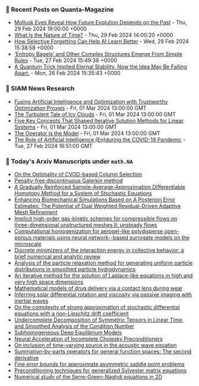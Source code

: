 ### 📝 Recent Posts on Quanta-Magazine
<!-- quanta starts -->
* <a href="https://www.quantamagazine.org/mollusk-eyes-reveal-how-future-evolution-depends-on-the-past-20240229/">Mollusk Eyes Reveal How Future Evolution Depends on the Past</a> - Thu, 29 Feb 2024 19:00:00 +0000
* <a href="https://www.quantamagazine.org/what-is-the-nature-of-time-20240229/">What Is the Nature of Time?</a> - Thu, 29 Feb 2024 14:00:20 +0000
* <a href="https://www.quantamagazine.org/how-selective-forgetting-can-help-ai-learn-better-20240228/">How Selective Forgetting Can Help AI Learn Better</a> - Wed, 28 Feb 2024 15:38:58 +0000
* <a href="https://www.quantamagazine.org/entropy-bagels-and-other-complex-structures-emerge-from-simple-rules-20240227/">‘Entropy Bagels’ and Other Complex Structures Emerge From Simple Rules</a> - Tue, 27 Feb 2024 15:49:38 +0000
* <a href="https://www.quantamagazine.org/a-quantum-trick-implied-eternal-stability-now-its-falling-apart-20240226/">A Quantum Trick Implied Eternal Stability. Now the Idea May Be Falling Apart.</a> - Mon, 26 Feb 2024 15:35:43 +0000
<!-- quanta ends -->

### 📝 SIAM News Research
<!-- siam-news starts -->
* <a href="https://sinews.siam.org/Details-Page/fusing-artificial-intelligence-and-optimization-with-trustworthy-optimization-proxies">Fusing Artificial Intelligence and Optimization with Trustworthy Optimization Proxies</a> - Fri, 01 Mar 2024 13:00:00 GMT
* <a href="https://sinews.siam.org/Details-Page/the-turbulent-tale-of-icy-clouds">The Turbulent Tale of Icy Clouds</a> - Fri, 01 Mar 2024 13:00:00 GMT
* <a href="https://sinews.siam.org/Details-Page/five-key-concepts-that-shaped-iterative-solution-methods-for-linear-systems">Five Key Concepts That Shaped Iterative Solution Methods for Linear Systems</a> - Fri, 01 Mar 2024 13:00:00 GMT
* <a href="https://sinews.siam.org/Details-Page/the-operator-is-the-model">The Operator is the Model</a> - Fri, 01 Mar 2024 13:00:00 GMT
* <a href="https://sinews.siam.org/Details-Page/the-role-of-artificial-intelligence-enduring-the-covid-19-pandemic">The Role of Artificial Intelligence (En)during the COVID-19 Pandemic</a> - Tue, 27 Feb 2024 16:51:00 GMT
<!-- siam-news ends -->

### 📝 Today's Arxiv Manuscripts under ``math.NA``
<!-- arxiv-math-na starts -->
* <a href="https://arxiv.org/abs/2403.00121">On the Optimality of CVOD-based Column Selection</a>
* <a href="https://arxiv.org/abs/2403.00125">Penalty-free discontinuous Galerkin method</a>
* <a href="https://arxiv.org/abs/2403.00294">A Gradually Reinforced Sample-Average-Approximation Differentiable Homotopy Method for a System of Stochastic Equations</a>
* <a href="https://arxiv.org/abs/2403.00401">Enhancing Biomechanical Simulations Based on A Posteriori Error Estimates: The Potential of Dual Weighted Residual-Driven Adaptive Mesh Refinement</a>
* <a href="https://arxiv.org/abs/2403.00482">Implicit high-order gas-kinetic schemes for compressible flows on three-dimensional unstructured meshes II: unsteady flows</a>
* <a href="https://arxiv.org/abs/2403.00571">Computational homogenization for aerogel-like polydisperse open-porous materials using neural network--based surrogate models on the microscale</a>
* <a href="https://arxiv.org/abs/2403.00594">Discrete minimizers of the interaction energy in collective behavior: a brief numerical and analytic review</a>
* <a href="https://arxiv.org/abs/2403.00623">Analysis of the particle relaxation method for generating uniform particle distributions in smoothed particle hydrodynamics</a>
* <a href="https://arxiv.org/abs/2403.00682">An iterative method for the solution of Laplace-like equations in high and very high space dimensions</a>
* <a href="https://arxiv.org/abs/2403.00008">Mathematical models of drug delivery via a contact lens during wear</a>
* <a href="https://arxiv.org/abs/2403.00488">Inferring solar differential rotation and viscosity via passive imaging with inertial waves</a>
* <a href="https://arxiv.org/abs/2403.00637">On the complexity of strong approximation of stochastic differential equations with a non-Lipschitz drift coefficient</a>
* <a href="https://arxiv.org/abs/2403.00643">Undercomplete Decomposition of Symmetric Tensors in Linear Time, and Smoothed Analysis of the Condition Number</a>
* <a href="https://arxiv.org/abs/2403.00720">Subhomogeneous Deep Equilibrium Models</a>
* <a href="https://arxiv.org/abs/2403.00743">Neural Acceleration of Incomplete Cholesky Preconditioners</a>
* <a href="https://arxiv.org/abs/2212.04466">On inclusion of time-varying source in the acoustic wave equation</a>
* <a href="https://arxiv.org/abs/2306.16314">Summation-by-parts operators for general function spaces: The second derivative</a>
* <a href="https://arxiv.org/abs/2307.03742">Fine error bounds for approximate asymmetric saddle point problems</a>
* <a href="https://arxiv.org/abs/2307.07884">Preconditioning techniques for generalized Sylvester matrix equations</a>
* <a href="https://arxiv.org/abs/2306.09731">Numerical study of the Serre-Green-Naghdi equations in 2D</a>
<!-- arxiv-math-na ends -->
